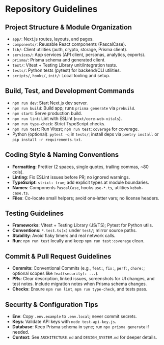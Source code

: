 # Repository Guidelines

## Project Structure & Module Organization
- `app/`: Next.js routes, layouts, and pages.
- `components/`: Reusable React components (PascalCase).
- `lib/`: Client utilities (auth, crypto, storage, Prisma client).
- `services/`: App services (API client, personas, analytics, exports).
- `prisma/`: Prisma schema and generated client.
- `test/`: Vitest + Testing Library unit/integration tests.
- `tests/`: Python tests (pytest) for backend/CLI utilities.
- `scripts/`, `hooks/`, `init/`: Local tooling and setup.

## Build, Test, and Development Commands
- `npm run dev`: Start Next.js dev server.
- `npm run build`: Build app; runs `prisma generate` via `prebuild`.
- `npm start`: Serve production build.
- `npm run lint`: Lint with ESLint (`next/core-web-vitals`).
- `npm run type-check`: Strict TypeScript checks.
- `npm run test`: Run Vitest; `npm run test:coverage` for coverage.
- Python (optional): `pytest -q` in `tests/`; install deps via `poetry install` or `pip install -r requirements.txt`.

## Coding Style & Naming Conventions
- **Formatting**: Prettier (2 spaces, single quotes, trailing commas, ~80 cols).
- **Linting**: Fix ESLint issues before PR; no ignored warnings.
- **TypeScript**: `strict: true`; add explicit types at module boundaries.
- **Names**: Components `PascalCase`, hooks `use-*.ts`, utilities `kebab-case.ts`.
- **Files**: Co-locate small helpers; avoid one‑letter vars; no license headers.

## Testing Guidelines
- **Frameworks**: Vitest + Testing Library (JS/TS); Pytest for Python utils.
- **Conventions**: `*.test.ts(x)` under `test/`; mirror source paths.
- **Stability**: Avoid flaky timers and real network calls.
- **Run**: `npm run test` locally and keep `npm run test:coverage` clean.

## Commit & Pull Request Guidelines
- **Commits**: Conventional Commits (e.g., `feat:`, `fix:`, `perf:`, `chore:`; optional scopes like `feat(security): ...`).
- **PRs**: Clear description, linked issues, screenshots for UI changes, and test notes. Include migration notes when Prisma schema changes.
- **Checks**: Ensure `npm run lint`, `npm run type-check`, and tests pass.

## Security & Configuration Tips
- **Env**: Copy `.env.example` to `.env.local`; never commit secrets.
- **Keys**: Validate API keys with `node test-api-key.js`.
- **Database**: Keep Prisma schema in sync; run `npx prisma generate` if needed.
- **Context**: See `ARCHITECTURE.md` and `DESIGN_SYSTEM.md` for deeper details.

